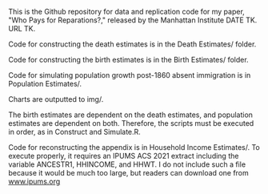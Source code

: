 This is the Github repository for data and replication code for my paper, "Who Pays for Reparations?," released by the Manhattan Institute DATE TK. URL TK.

Code for constructing the death estimates is in the Death Estimates/ folder. 

Code for constructing the birth estimates is in the Birth Estimates/ folder. 

Code for simulating population growth post-1860 absent immigration is in Population Estimates/. 

Charts are outputted to img/.

The birth estimates are dependent on the death estimates, and population estimates are dependent on both. Therefore, the scripts must be executed in order, as in Construct and Simulate.R.

Code for reconstructing the appendix is in Household Income Estimates/. To execute properly, it requires an IPUMS ACS 2021 extract including the variable ANCESTR1, HHINCOME, and HHWT. I do not include such a file because it would be much too large, but readers can download one from www.ipums.org